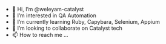- 👋 Hi, I’m @weleyam-catalyst
- 👀 I’m interested in QA Automation
- 🌱 I’m currently learning Ruby, Capybara, Selenium, Appium
- 💞️ I’m looking to collaborate on Catalyst tech
- 📫 How to reach me ...

<!---
weleyam-catalyst/weleyam-catalyst is a ✨ special ✨ repository because its `README.md` (this file) appears on your GitHub profile.
You can click the Preview link to take a look at your changes.
--->
